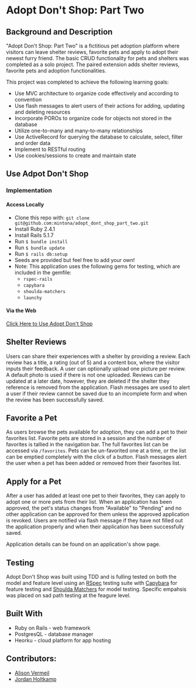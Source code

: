 # Adopt Don't Shop: Part Two

## Background and Description

"Adopt Don't Shop: Part Two" is a fictitious pet adoption platform where visitors can leave shelter reviews, favorite pets and apply to adopt their newest furry friend. The basic CRUD functionality for pets and shelters was completed as a solo project. The paired extension adds shelter reviews, favorite pets and adoption functionalities.

This project was completed to achieve the following learning goals:
* Use MVC architecture to organize code effectively and according to convention
* Use flash messages to alert users of their actions for adding, updating and deleting resources
* Incorporate POROs to organize code for objects not stored in the database 
* Utilize one-to-many and many-to-many relationships
* Use ActiveRecord for querying the database to calculate, select, filter and order data 
* Implement to RESTful routing
* Use cookies/sessions to create and maintain state

## Use Adpot Don't Shop

### Implementation
#### Access Locally
* Clone this repo with: `git clone git@github.com:mintona/adopt_dont_shop_part_two.git`
* Install Ruby 2.4.1
* Install Rails 5.1.7
* Run `$ bundle install`
* Run `$ bundle update`
* Run `$ rails db:setup`
* Seeds are provided but feel free to add your own!
* Note: This application uses the following gems for testing, which are included in the gemfile:
   * `rspec-rails`
   * `capybara`
   * `shoulda-matchers`
   * `launchy`
   
   
#### Via the Web
[Click Here to Use Adopt Don't Shop](https://ali-and-jordan-adopt-dont-shop.herokuapp.com/)

## Shelter Reviews

Users can share their experiences with a shelter by providing a review. Each review has a title, a rating (out of 5) and a content box, where the visitor inputs their feedback. A user can optionally upload one picture per review. A default photo is used if there is not one uploaded. Reviews can be updated at a later date, however, they are deleted if the shelter they reference is removed from the application. Flash messages are used to alert a user if their review cannot be saved due to an incomplete form and when the review has been successfully saved.

## Favorite a Pet

As users browse the pets available for adoption, they can add a pet to their favorites list. Favorite pets are stored in a session and the number of favorites is tallied in the navigation bar. The full favorites list can be accessed via `/favorites`. Pets can be un-favorited one at a time, or the list can be emptied completely with the click of a button. Flash messages alert the user when a pet has been added or removed from their favorites list.

## Apply for a Pet

After a user has added at least one pet to their favorites, they can apply to adopt one or more pets from their list. When an application has been approved, the pet's status changes from "Available" to "Pending" and no other application can be approved for them unless the approved application is revoked. Users are notified via flash message if they have not filled out the application properly and when their application has been successfully saved.

Application details can be found on an application's show page.

## Testing

Adopt Don't Shop was built using TDD and is fulling tested on both the model and feature level using an [RSpec](https://github.com/rspec/rspec) testing suite with [Capybara](https://github.com/teamcapybara/capybara) for feature testing and [Shoulda Matchers](https://github.com/thoughtbot/shoulda-matchers) for model testing. Specific empahsis was placed on sad path testing at the feagure level. 

## Built With
* Ruby on Rails - web framework
* PostgresQL - database manager
* Heorku - cloud platform for app hosting

## Contributors:
* [Alison Vermeil](https://github.com/mintona)
* [Jordan Holtkamp](https://github.com/jordanholtkamp)
